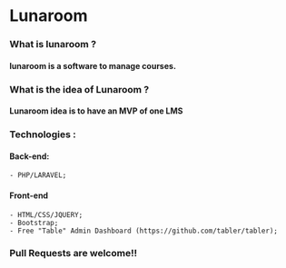 # Lunaroom

### What is lunaroom ?
#### lunaroom is a software to manage courses.

### What is the idea of Lunaroom ?
#### Lunaroom idea is to have an MVP of one LMS


### Technologies :

#### Back-end:
    - PHP/LARAVEL;
#### Front-end
    - HTML/CSS/JQUERY;
    - Bootstrap;
    - Free "Table" Admin Dashboard (https://github.com/tabler/tabler);


### Pull Requests are welcome!!
